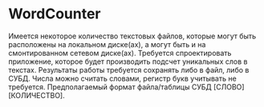 # WordCounter

Имеется некоторое количество текстовых файлов, которые могут быть расположены на локальном диске(ах), а могут быть и на  смонтированном сетевом диске(ах).
Требуется спроектировать приложение, которое будет производить подсчет  уникальных слов в текстах. Результаты работы требуется сохранять либо в файл, либо в СУБД.
Числа можно считать словами, регистр букв учитывать не требуется.
Предполагаемый формат файла/таблицы СУБД  [СЛОВО] [КОЛИЧЕСТВО].
 
